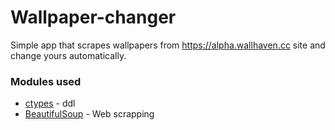 # Wallpaper-changer
Simple app that scrapes wallpapers from https://alpha.wallhaven.cc site and change yours automatically. 

### Modules used
* [ctypes](https://docs.python.org/3/library/ctypes.html) - ddl 
* [BeautifulSoup](https://www.crummy.com/software/BeautifulSoup/bs4/doc/) - Web scrapping
